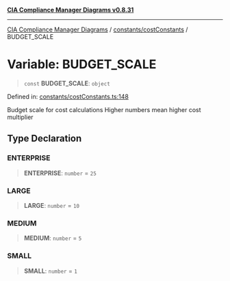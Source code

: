 [**CIA Compliance Manager Diagrams v0.8.31**](../../../README.md)

***

[CIA Compliance Manager Diagrams](../../../modules.md) / [constants/costConstants](../README.md) / BUDGET\_SCALE

# Variable: BUDGET\_SCALE

> `const` **BUDGET\_SCALE**: `object`

Defined in: [constants/costConstants.ts:148](https://github.com/Hack23/cia-compliance-manager/blob/85c025371255f412469ec0119911b7cb143a6212/src/constants/costConstants.ts#L148)

Budget scale for cost calculations
Higher numbers mean higher cost multiplier

## Type Declaration

### ENTERPRISE

> **ENTERPRISE**: `number` = `25`

### LARGE

> **LARGE**: `number` = `10`

### MEDIUM

> **MEDIUM**: `number` = `5`

### SMALL

> **SMALL**: `number` = `1`
